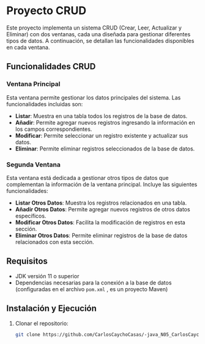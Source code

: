 # Proyecto CRUD

Este proyecto implementa un sistema CRUD (Crear, Leer, Actualizar y Eliminar) con dos ventanas, cada una diseñada para gestionar diferentes tipos de datos. A continuación, se detallan las funcionalidades disponibles en cada ventana.

## Funcionalidades CRUD

### Ventana Principal
Esta ventana permite gestionar los datos principales del sistema. Las funcionalidades incluidas son:

- **Listar**: Muestra en una tabla todos los registros de la base de datos.
- **Añadir**: Permite agregar nuevos registros ingresando la información en los campos correspondientes.
- **Modificar**: Permite seleccionar un registro existente y actualizar sus datos.
- **Eliminar**: Permite eliminar registros seleccionados de la base de datos.

### Segunda Ventana
Esta ventana está dedicada a gestionar otros tipos de datos que complementan la información de la ventana principal. Incluye las siguientes funcionalidades:

- **Listar Otros Datos**: Muestra los registros relacionados en una tabla.
- **Añadir Otros Datos**: Permite agregar nuevos registros de otros datos específicos.
- **Modificar Otros Datos**: Facilita la modificación de registros en esta sección.
- **Eliminar Otros Datos**: Permite eliminar registros de la base de datos relacionados con esta sección.

## Requisitos
- JDK versión 11 o superior
- Dependencias necesarias para la conexión a la base de datos (configuradas en el archivo `pom.xml` , es un proyecto Maven)

## Instalación y Ejecución
1. Clonar el repositorio: 
   ```bash
   git clone https://github.com/CarlosCaychoCasas/-java_N05_CarlosCaycho.git
